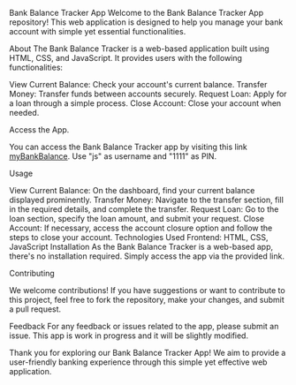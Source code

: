 Bank Balance Tracker App
Welcome to the Bank Balance Tracker App repository! This web application is designed to help you manage your bank account with simple yet essential functionalities.

About
The Bank Balance Tracker is a web-based application built using HTML, CSS, and JavaScript. It provides users with the following functionalities:

View Current Balance: Check your account's current balance.
Transfer Money: Transfer funds between accounts securely.
Request Loan: Apply for a loan through a simple process.
Close Account: Close your account when needed.

Access the App.

You can access the Bank Balance Tracker app by visiting this link [myBankBalance](https://my-bank-balance-tracker.vercel.app/).
Use "js" as username and "1111" as  PIN.



Usage

View Current Balance: On the dashboard, find your current balance displayed prominently.
Transfer Money: Navigate to the transfer section, fill in the required details, and complete the transfer.
Request Loan: Go to the loan section, specify the loan amount, and submit your request.
Close Account: If necessary, access the account closure option and follow the steps to close your account.
Technologies Used
Frontend: HTML, CSS, JavaScript
Installation
As the Bank Balance Tracker is a web-based app, there's no installation required. Simply access the app via the provided link.

Contributing

We welcome contributions! If you have suggestions or want to contribute to this project, feel free to fork the repository, make your changes, and submit a pull request.

Feedback
For any feedback or issues related to the app, please submit an issue. This app is work in progress and  it will be slightly modified.

Thank you for exploring our Bank Balance Tracker App! We aim to provide a user-friendly banking experience through this simple yet effective web application.


